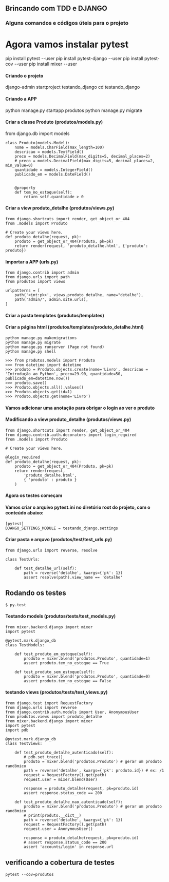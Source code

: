 ## Brincando com TDD e DJANGO
### Alguns comandos e códigos úteis para o projeto

# Agora vamos instalar pytest
pip install pytest --user
pip install pytest-django --user
pip install pytest-cov --user
pip install mixer --user

#### Criando o projeto
django-admin startproject testando_django
cd testando_django
#### Criando a APP
python manage.py startapp produtos
python manage.py migrate

#### Criar a classe Produto (produtos/models.py)
from django.db import models

```
class Produto(models.Model):
    nome = models.CharField(max_length=100)
    descricao = models.TextField()
    preco = models.DecimalField(max_digits=5, decimal_places=2)
    # preco = models.DecimalField(max_digits=5, decimal_places=2, min_value=0)
    quantidade = models.IntegerField()
    publicado_em = models.DateField()


    @property
    def tem_no_estoque(self):
        return self.quantidade > 0
```
#### Criar a view produto_detalhe (produtos/views.py)
```
from django.shortcuts import render, get_object_or_404
from .models import Produto

# Create your views here.
def produto_detalhe(request, pk):
    produto = get_object_or_404(Produto, pk=pk)
    return render(request, 'produto_detalhe.html', {'produto': produto})
```
#### Importar a APP (urls.py)
```
from django.contrib import admin
from django.urls import path
from produtos import views

urlpatterns = [
    path('<int:pk>', views.produto_detalhe, name="detalhe"),
    path('admin/', admin.site.urls),
]
```

#### Criar a pasta templates (produtos/templates)
#### Criar a página html (produtos/templates/produto_detalhe.html)
```
python manage.py makemigrations
python manage.py migrate
python manage.py runserver (Page not found)
python manage.py shell

>>> from produtos.models import Produto
>>> from datetime import datetime
>>> produto = Produto.objects.create(nome='Livro', descricao = 'Introdução ao Python', preco=29.90, quantidade=50, publicado_em=datetime.now())
>>> produto.save()
>>> Produto.objects.all().values()
>>> Produto.objects.get(id=1)
>>> Produto.objects.get(nome='Livro')
```
#### Vamos adicionar uma anotação para obrigar o login ao ver o produto
#### Modificando a view produto_detalhe (produtos/views.py)
```
from django.shortcuts import render, get_object_or_404
from django.contrib.auth.decorators import login_required
from .models import Produto

# Create your views here.

@login_required
def produto_detalhe(request, pk):
    produto = get_object_or_404(Produto, pk=pk)
    return render(request, 
        'produto_detalhe.html', 
        { 'produto' : produto }
    )
```
#### Agora os testes começam
#### Vamos criar o arquivo pytest.ini no diretório root do projeto, com o conteúdo abaixo:
```
[pytest]
DJANGO_SETTINGS_MODULE = testando_django.settings
```
#### Criar pasta e arquvo (produtos/test/test_urls.py)
```
from django.urls import reverse, resolve

class TestUrls:
    
    def test_detalhe_url(self):
        path = reverse('detalhe', kwargs={'pk': 1})
        assert resolve(path).view_name == 'detalhe'
```
## Rodando os testes
```
$ py.test
```
#### Testando models (produtos/tests/test_models.py)
```
from mixer.backend.django import mixer
import pytest

@pytest.mark.django_db
class TestModels:

    def test_produto_em_estoque(self):
        produto = mixer.blend('produtos.Produto', quantidade=1)
        assert produto.tem_no_estoque == True

    def test_produto_sem_estoque(self):
        produto = mixer.blend('produtos.Produto', quantidade=0)
        assert produto.tem_no_estoque == False
```
#### testando views (produtos/tests/test_views.py)
```
from django.test import RequestFactory
from django.urls import reverse
from django.contrib.auth.models import User, AnonymousUser
from produtos.views import produto_detalhe
from mixer.backend.django import mixer
import pytest
import pdb

@pytest.mark.django_db
class TestViews:

    def test_produto_detalhe_autenticado(self):
        # pdb.set_trace()
        produto = mixer.blend('produtos.Produto') # gerar um produto randômico
        path = reverse('detalhe', kwargs={'pk': produto.id}) # ex: /1
        request = RequestFactory().get(path)
        request.user = mixer.blend(User)

        response = produto_detalhe(request, pk=produto.id)
        assert response.status_code == 200

    def test_produto_detalhe_nao_autenticado(self):
        produto = mixer.blend('produtos.Produto') # gerar um produto randômico
        # print(produto.__dict__)
        path = reverse('detalhe', kwargs={'pk': 1})
        request = RequestFactory().get(path)
        request.user = AnonymousUser()
        
        response = produto_detalhe(request, pk=produto.id)
        # assert response.status_code == 200
        assert 'accounts/login' in response.url
```

## verificando a cobertura de testes
```
pytest --cov=produtos
```

